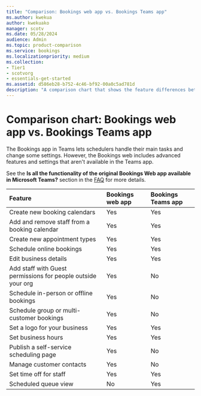 ```yaml
---
title: "Comparison: Bookings web app vs. Bookings Teams app"
ms.author: kwekua
author: kwekuako
manager: scotv
ms.date: 05/28/2024
audience: Admin
ms.topic: product-comparison
ms.service: bookings
ms.localizationpriority: medium
ms.collection:
- Tier1
- scotvorg
- essentials-get-started
ms.assetid: d586eb28-b752-4c46-bf92-00a0c5ad781d
description: "A comparison chart that shows the feature differences between the Bookings web app and the Bookings Teams app."
---
```


# Comparison chart: Bookings web app vs. Bookings Teams app

The Bookings app in Teams lets schedulers handle their main tasks and change some settings. However, the Bookings web includes advanced features and settings that aren't available in the Teams app.

See the **Is all the functionality of the original Bookings Web app available in Microsoft Teams?** section in the [FAQ](bookings-faq.yml) for more details.

| Feature | Bookings web app | Bookings Teams app |
|:---|:---|:---|
| Create new booking calendars | Yes | Yes |
| Add and remove staff from a booking calendar | Yes | Yes |
| Create new appointment types | Yes | Yes |
| Schedule online bookings | Yes | Yes |
| Edit business details | Yes | Yes |
| Add staff with Guest permissions for people outside your org | Yes | No |
| Schedule in-person or offline bookings | Yes | No |
| Schedule group or multi-customer bookings | Yes | No |
| Set a logo for your business | Yes | Yes |
| Set business hours | Yes | Yes |
| Publish a self-service scheduling page | Yes | No |
| Manage customer contacts | Yes | No |
| Set time off for staff | Yes | Yes |
| Scheduled queue view | No | Yes |
